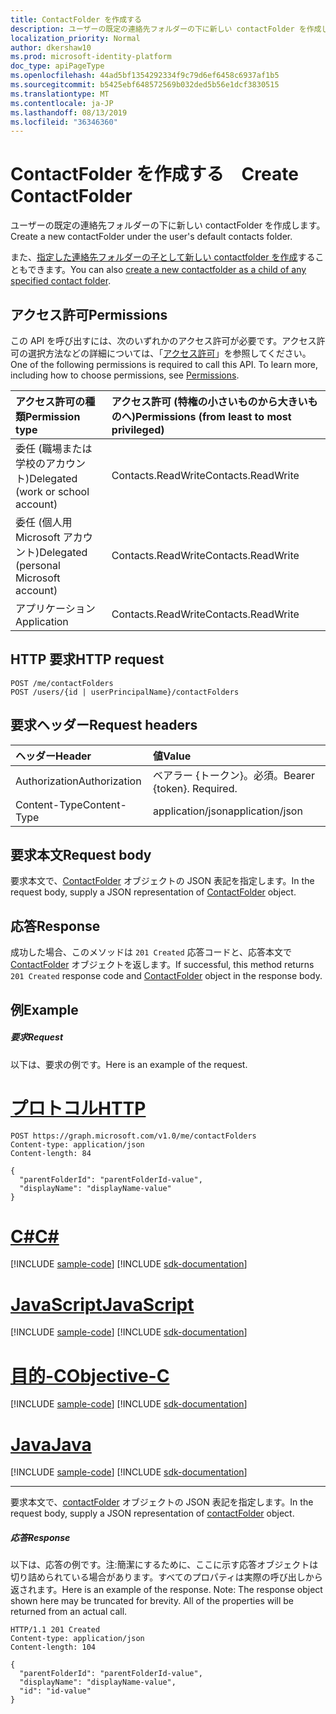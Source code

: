```yaml
---
title: ContactFolder を作成する　
description: ユーザーの既定の連絡先フォルダーの下に新しい contactFolder を作成します。
localization_priority: Normal
author: dkershaw10
ms.prod: microsoft-identity-platform
doc_type: apiPageType
ms.openlocfilehash: 44ad5bf1354292334f9c79d6ef6458c6937af1b5
ms.sourcegitcommit: b5425ebf648572569b032ded5b56e1dcf3830515
ms.translationtype: MT
ms.contentlocale: ja-JP
ms.lasthandoff: 08/13/2019
ms.locfileid: "36346360"
---
```

# <a name="create-contactfolder"></a><span data-ttu-id="f43c0-103">ContactFolder を作成する　</span><span class="sxs-lookup"><span data-stu-id="f43c0-103">Create ContactFolder</span></span>

<span data-ttu-id="f43c0-104">ユーザーの既定の連絡先フォルダーの下に新しい contactFolder を作成します。</span><span class="sxs-lookup"><span data-stu-id="f43c0-104">Create a new contactFolder under the user's default contacts folder.</span></span>

<span data-ttu-id="f43c0-105">また、[指定した連絡先フォルダーの子として新しい contactfolder を作成](contactfolder-post-childfolders.md)することもできます。</span><span class="sxs-lookup"><span data-stu-id="f43c0-105">You can also [create a new contactfolder as a child of any specified contact folder](contactfolder-post-childfolders.md).</span></span>
## <a name="permissions"></a><span data-ttu-id="f43c0-106">アクセス許可</span><span class="sxs-lookup"><span data-stu-id="f43c0-106">Permissions</span></span>
<span data-ttu-id="f43c0-p101">この API を呼び出すには、次のいずれかのアクセス許可が必要です。アクセス許可の選択方法などの詳細については、「[アクセス許可](/graph/permissions-reference)」を参照してください。</span><span class="sxs-lookup"><span data-stu-id="f43c0-p101">One of the following permissions is required to call this API. To learn more, including how to choose permissions, see [Permissions](/graph/permissions-reference).</span></span>

|<span data-ttu-id="f43c0-109">アクセス許可の種類</span><span class="sxs-lookup"><span data-stu-id="f43c0-109">Permission type</span></span>      | <span data-ttu-id="f43c0-110">アクセス許可 (特権の小さいものから大きいものへ)</span><span class="sxs-lookup"><span data-stu-id="f43c0-110">Permissions (from least to most privileged)</span></span>              |
|:--------------------|:---------------------------------------------------------|
|<span data-ttu-id="f43c0-111">委任 (職場または学校のアカウント)</span><span class="sxs-lookup"><span data-stu-id="f43c0-111">Delegated (work or school account)</span></span> | <span data-ttu-id="f43c0-112">Contacts.ReadWrite</span><span class="sxs-lookup"><span data-stu-id="f43c0-112">Contacts.ReadWrite</span></span>    |
|<span data-ttu-id="f43c0-113">委任 (個人用 Microsoft アカウント)</span><span class="sxs-lookup"><span data-stu-id="f43c0-113">Delegated (personal Microsoft account)</span></span> | <span data-ttu-id="f43c0-114">Contacts.ReadWrite</span><span class="sxs-lookup"><span data-stu-id="f43c0-114">Contacts.ReadWrite</span></span>    |
|<span data-ttu-id="f43c0-115">アプリケーション</span><span class="sxs-lookup"><span data-stu-id="f43c0-115">Application</span></span> | <span data-ttu-id="f43c0-116">Contacts.ReadWrite</span><span class="sxs-lookup"><span data-stu-id="f43c0-116">Contacts.ReadWrite</span></span> |

## <a name="http-request"></a><span data-ttu-id="f43c0-117">HTTP 要求</span><span class="sxs-lookup"><span data-stu-id="f43c0-117">HTTP request</span></span>
<!-- { "blockType": "ignored" } -->
```http
POST /me/contactFolders
POST /users/{id | userPrincipalName}/contactFolders
```
## <a name="request-headers"></a><span data-ttu-id="f43c0-118">要求ヘッダー</span><span class="sxs-lookup"><span data-stu-id="f43c0-118">Request headers</span></span>
| <span data-ttu-id="f43c0-119">ヘッダー</span><span class="sxs-lookup"><span data-stu-id="f43c0-119">Header</span></span>       | <span data-ttu-id="f43c0-120">値</span><span class="sxs-lookup"><span data-stu-id="f43c0-120">Value</span></span> |
|:---------------|:--------|
| <span data-ttu-id="f43c0-121">Authorization</span><span class="sxs-lookup"><span data-stu-id="f43c0-121">Authorization</span></span>  | <span data-ttu-id="f43c0-p102">ベアラー {トークン}。必須。</span><span class="sxs-lookup"><span data-stu-id="f43c0-p102">Bearer {token}. Required.</span></span>  |
| <span data-ttu-id="f43c0-124">Content-Type</span><span class="sxs-lookup"><span data-stu-id="f43c0-124">Content-Type</span></span>  | <span data-ttu-id="f43c0-125">application/json</span><span class="sxs-lookup"><span data-stu-id="f43c0-125">application/json</span></span>  |

## <a name="request-body"></a><span data-ttu-id="f43c0-126">要求本文</span><span class="sxs-lookup"><span data-stu-id="f43c0-126">Request body</span></span>
<span data-ttu-id="f43c0-127">要求本文で、[ContactFolder](../resources/contactfolder.md) オブジェクトの JSON 表記を指定します。</span><span class="sxs-lookup"><span data-stu-id="f43c0-127">In the request body, supply a JSON representation of [ContactFolder](../resources/contactfolder.md) object.</span></span>

## <a name="response"></a><span data-ttu-id="f43c0-128">応答</span><span class="sxs-lookup"><span data-stu-id="f43c0-128">Response</span></span>

<span data-ttu-id="f43c0-129">成功した場合、このメソッドは `201 Created` 応答コードと、応答本文で [ContactFolder](../resources/contactfolder.md) オブジェクトを返します。</span><span class="sxs-lookup"><span data-stu-id="f43c0-129">If successful, this method returns `201 Created` response code and [ContactFolder](../resources/contactfolder.md) object in the response body.</span></span>

## <a name="example"></a><span data-ttu-id="f43c0-130">例</span><span class="sxs-lookup"><span data-stu-id="f43c0-130">Example</span></span>
##### <a name="request"></a><span data-ttu-id="f43c0-131">要求</span><span class="sxs-lookup"><span data-stu-id="f43c0-131">Request</span></span>
<span data-ttu-id="f43c0-132">以下は、要求の例です。</span><span class="sxs-lookup"><span data-stu-id="f43c0-132">Here is an example of the request.</span></span>

# <a name="httptabhttp"></a>[<span data-ttu-id="f43c0-133">プロトコル</span><span class="sxs-lookup"><span data-stu-id="f43c0-133">HTTP</span></span>](#tab/http)
<!-- {
  "blockType": "request",
  "name": "create_contactfolder_from_user"
}-->
```http
POST https://graph.microsoft.com/v1.0/me/contactFolders
Content-type: application/json
Content-length: 84

{
  "parentFolderId": "parentFolderId-value",
  "displayName": "displayName-value"
}
```
# <a name="ctabcsharp"></a>[<span data-ttu-id="f43c0-134">C#</span><span class="sxs-lookup"><span data-stu-id="f43c0-134">C#</span></span>](#tab/csharp)
[!INCLUDE [sample-code](../includes/snippets/csharp/create-contactfolder-from-user-csharp-snippets.md)]
[!INCLUDE [sdk-documentation](../includes/snippets/snippets-sdk-documentation-link.md)]

# <a name="javascripttabjavascript"></a>[<span data-ttu-id="f43c0-135">JavaScript</span><span class="sxs-lookup"><span data-stu-id="f43c0-135">JavaScript</span></span>](#tab/javascript)
[!INCLUDE [sample-code](../includes/snippets/javascript/create-contactfolder-from-user-javascript-snippets.md)]
[!INCLUDE [sdk-documentation](../includes/snippets/snippets-sdk-documentation-link.md)]

# <a name="objective-ctabobjc"></a>[<span data-ttu-id="f43c0-136">目的-C</span><span class="sxs-lookup"><span data-stu-id="f43c0-136">Objective-C</span></span>](#tab/objc)
[!INCLUDE [sample-code](../includes/snippets/objc/create-contactfolder-from-user-objc-snippets.md)]
[!INCLUDE [sdk-documentation](../includes/snippets/snippets-sdk-documentation-link.md)]

# <a name="javatabjava"></a>[<span data-ttu-id="f43c0-137">Java</span><span class="sxs-lookup"><span data-stu-id="f43c0-137">Java</span></span>](#tab/java)
[!INCLUDE [sample-code](../includes/snippets/java/create-contactfolder-from-user-java-snippets.md)]
[!INCLUDE [sdk-documentation](../includes/snippets/snippets-sdk-documentation-link.md)]

---

<span data-ttu-id="f43c0-138">要求本文で、[contactFolder](../resources/contactfolder.md) オブジェクトの JSON 表記を指定します。</span><span class="sxs-lookup"><span data-stu-id="f43c0-138">In the request body, supply a JSON representation of [contactFolder](../resources/contactfolder.md) object.</span></span>
##### <a name="response"></a><span data-ttu-id="f43c0-139">応答</span><span class="sxs-lookup"><span data-stu-id="f43c0-139">Response</span></span>
<span data-ttu-id="f43c0-p103">以下は、応答の例です。注:簡潔にするために、ここに示す応答オブジェクトは切り詰められている場合があります。すべてのプロパティは実際の呼び出しから返されます。</span><span class="sxs-lookup"><span data-stu-id="f43c0-p103">Here is an example of the response. Note: The response object shown here may be truncated for brevity. All of the properties will be returned from an actual call.</span></span>
<!-- {
  "blockType": "response",
  "truncated": true,
  "@odata.type": "microsoft.graph.contactFolder"
} -->
```http
HTTP/1.1 201 Created
Content-type: application/json
Content-length: 104

{
  "parentFolderId": "parentFolderId-value",
  "displayName": "displayName-value",
  "id": "id-value"
}
```

<!-- uuid: 8fcb5dbc-d5aa-4681-8e31-b001d5168d79
2015-10-25 14:57:30 UTC -->
<!-- {
  "type": "#page.annotation",
  "description": "Create ContactFolder",
  "keywords": "",
  "section": "documentation",
  "tocPath": "",
  "suppressions": [
  ]
}-->

